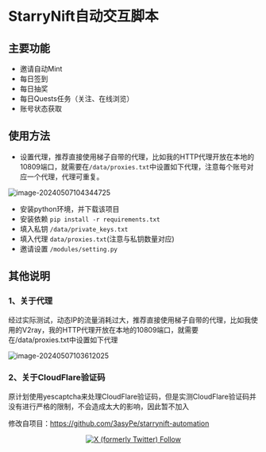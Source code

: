 # StarryNift自动交互脚本



## 主要功能

- 邀请自动Mint
- 每日签到
- 每日抽奖
- 每日Quests任务（关注、在线浏览）
- 账号状态获取

## 使用方法

- 设置代理，推荐直接使用梯子自带的代理，比如我的HTTP代理开放在本地的10809端口，就需要在`/data/proxies.txt`中设置如下代理，注意每个账号对应一个代理，代理可重复。

![image-20240507104344725](https://typora-mine.oss-cn-beijing.aliyuncs.com/typoraimage-20240507104344725.png)

- 安装python环境，并下载该项目
- 安装依赖 `pip install -r requirements.txt `
- 填入私钥 `/data/private_keys.txt`
- 填入代理 `data/proxies.txt`(注意与私钥数量对应)
- 邀请设置 `/modules/setting.py`



## 其他说明

### 1、关于代理

经过实际测试，动态IP的流量消耗过大，推荐直接使用梯子自带的代理，比如我使用的V2ray，我的HTTP代理开放在本地的10809端口，就需要在/data/proxies.txt中设置如下代理

![image-20240507103612025](https://typora-mine.oss-cn-beijing.aliyuncs.com/typoraimage-20240507103612025.png)

### 2、关于CloudFlare验证码

原计划使用yescaptcha来处理CloudFlare验证码，但是实测CloudFlare验证码并没有进行严格的限制，不会造成太大的影响，因此暂不加入




修改自项目：https://github.com/3asyPe/starrynift-automation

<p align="center">
  <a href="https://twitter.com/gIt17bbyal4Hvop"> <img alt="X (formerly Twitter) Follow" src="https://img.shields.io/twitter/follow/gIt17bbyal4Hvop">
</p>


